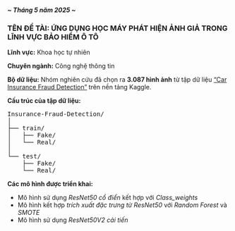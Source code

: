 <link rel="stylesheet" href="https://cdnjs.cloudflare.com/ajax/libs/font-awesome/6.5.0/css/all.min.css">

<h5><i class="fa-regular fa-calendar-days"></i> <em>~ Tháng 5 năm 2025 ~</em></h5>

<h3><i class="fa-solid fa-car-burst"></i> TÊN ĐỀ TÀI: ỨNG DỤNG HỌC MÁY PHÁT HIỆN ẢNH GIẢ TRONG LĨNH VỰC BẢO HIỂM Ô TÔ</h3>

<p><i class="fa-solid fa-flask"></i> <strong>Lĩnh vực:</strong> Khoa học tự nhiên</p>
<p><i class="fa-solid fa-microchip"></i> <strong>Chuyên ngành:</strong> Công nghệ thông tin</p>

<p><i class="fa-solid fa-database"></i> <strong>Bộ dữ liệu:</strong> Nhóm nghiên cứu đã chọn ra <strong>3.087 hình ảnh</strong> từ tập dữ liệu 
<a href="https://www.kaggle.com/datasets/pacificrm/car-insurance-fraud-detection" target="_blank">“Car Insurance Fraud Detection”</a> trên nền tảng Kaggle.</p>

<p><i class="fa-solid fa-folder-tree"></i> <strong>Cấu trúc của tập dữ liệu:</strong></p>
<pre>
Insurance-Fraud-Detection/
│
├── train/
│   ├── Fake/
│   └── Real/
│
└── test/
    ├── Fake/
    └── Real/
</pre>

<p><i class="fa-solid fa-brain"></i> <strong>Các mô hình được triển khai:</strong></p>
<ul>
  <li><i class="fa-solid fa-robot"></i> Mô hình sử dụng <em>ResNet50 cổ điển</em> kết hợp với <em>Class_weights</em></li>
  <li><i class="fa-solid fa-code-branch"></i> Mô hình kết hợp <em>trích xuất đặc trưng từ ResNet50</em> với <em>Random Forest</em> và <em>SMOTE</em></li>
  <li><i class="fa-solid fa-wand-magic-sparkles"></i> Mô hình sử dụng <em>ResNet50V2 cải tiến</em></li>
</ul>
